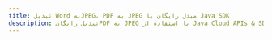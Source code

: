 ---title: تبدیل Word بهJPEG، PDF به JPEG مبدل رایگان یا Java SDKdescription: تبدیل رایگانPDF به JPEG با استفاده از Java Cloud APIs & SDK. همچنین اسناد Microsoft Word و OpenOffice را در Cloud ایجاد، ویرایش و رندر کنید.---